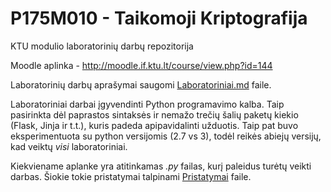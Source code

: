 # P175M010 - Taikomoji Kriptografija
KTU modulio laboratorinių darbų repozitorija

Moodle aplinka - http://moodle.if.ktu.lt/course/view.php?id=144

Laboratorinių darbų aprašymai saugomi [Laboratoriniai.md](Laboratoriniai.md) faile.

Laboratoriniai darbai įgyvendinti Python programavimo kalba. Taip pasirinkta dėl paprastos sintaksės ir nemažo trečių šalių paketų kiekio (Flask, Jinja ir t.t.), kuris padeda apipavidalinti užduotis. Taip pat buvo eksperimentuota su python versijomis (2.7 vs 3), todėl reikės abiejų versijų, kad veiktų _visi_ laboratoriniai.

Kiekviename aplanke yra atitinkamas *.py* failas, kurį paleidus turėtų veikti darbas.
Šiokie tokie pristatymai talpinami [Pristatymai](Pristatymai) faile.
